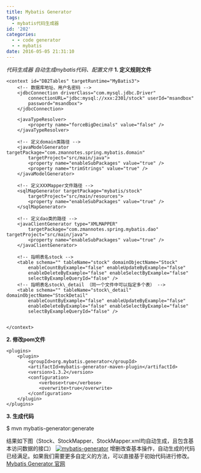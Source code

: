 ```yaml
---
title: Mybatis Generator
tags:
  - mybatis代码生成器
id: '202'
categories:
  - - code generator
  - - mybatis
date: 2016-05-05 21:31:10
---
```


_代码生成器 自动生成mybatis代码、配置文件_ **1\. 定义规则文件**

<?xml version="1.0" encoding="UTF-8"?>
<!DOCTYPE generatorConfiguration
  PUBLIC "-//mybatis.org//DTD MyBatis Generator Configuration 1.0//EN"
  "http://mybatis.org/dtd/mybatis-generator-config\_1\_0.dtd">

<generatorConfiguration>
    <!-- 声明jdbc位置-->
    <classPathEntry
        location="/Users/{用户名}/.m2/repository/mysql/mysql-connector-java/5.1.37/mysql-connector-java-5.1.37.jar" />

    <context id="DB2Tables" targetRuntime="MyBatis3">
        <!-- 数据库地址、用户名密码 -->
        <jdbcConnection driverClass="com.mysql.jdbc.Driver"
            connectionURL="jdbc:mysql://xxx:2301/stock" userId="msandbox"
            password="msandbox">
        </jdbcConnection>

        <javaTypeResolver>
            <property name="forceBigDecimals" value="false" />
        </javaTypeResolver>

        <!-- 定义domain类路径 -->
        <javaModelGenerator targetPackage="com.zmannotes.spring.mybatis.domain"
            targetProject="src/main/java">
            <property name="enableSubPackages" value="true" />
            <property name="trimStrings" value="true" />
        </javaModelGenerator>

        <!-- 定义XXXMapper文件路径 -->
        <sqlMapGenerator targetPackage="mybatis/stock"
            targetProject="src/main/resources">
            <property name="enableSubPackages" value="true" />
        </sqlMapGenerator>

        <!-- 定义dao类的路径 -->
        <javaClientGenerator type="XMLMAPPER"
            targetPackage="com.zmannotes.spring.mybatis.dao" targetProject="src/main/java">
            <property name="enableSubPackages" value="true" />
        </javaClientGenerator>

        <!-- 指明表名stock -->
        <table schema="" tableName="stock" domainObjectName="Stock"
            enableCountByExample="false" enableUpdateByExample="false"
            enableDeleteByExample="false" enableSelectByExample="false"
            selectByExampleQueryId="false" />
        <!-- 指明表名stock\_detail （同一个文件中可以指定多个表） -->
        <table schema="" tableName="stock\_detail" domainObjectName="StockDetail"
            enableCountByExample="false" enableUpdateByExample="false"
            enableDeleteByExample="false" enableSelectByExample="false"
            selectByExampleQueryId="false" />


    </context>
</generatorConfiguration>

**2\. 修改pom文件**

<build>

    <plugins>
        <plugin>
            <groupId>org.mybatis.generator</groupId>
            <artifactId>mybatis-generator-maven-plugin</artifactId>
            <version>1.3.2</version>
            <configuration>
                <verbose>true</verbose>
                <overwrite>true</overwrite>
            </configuration>
        </plugin>
    </plugins>

</build>

 **3. 生成代码**

$ mvn mybatis-generator:generate

结果如下图（Stock、StockMapper、StockMapper.xml均自动生成，且包含基本访问数据的接口） [![mybatis-generator](https://www.zmannotes.com/wp-content/uploads/2016/05/mybatis-generator.jpg)](https://www.zmannotes.com/wp-content/uploads/2016/05/mybatis-generator.jpg) 增删改查基本操作，自动生成的代码已经满足。如果我们需要更多自定义的方法，可以直接基于初始代码进行修改。 [Mybatis Generator 官网](http://www.mybatis.org/generator/index.html)